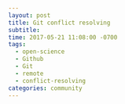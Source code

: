 ```yaml
---
layout: post
title: Git conflict resolving
subtitle:
time: 2017-05-21 11:08:00 -0700
tags:
  - open-science
  - Github
  - Git
  - remote
  - conflict-resolving
categories: community
---
```

